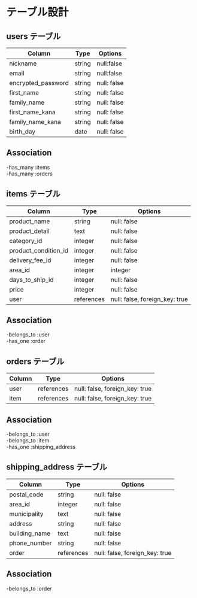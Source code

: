 # テーブル設計

## users テーブル

| Column             | Type   | Options     |  
| ------------------ | ------ | ----------- |
| nickname           | string | null:false  |  
| email              | string | null:false  |  
| encrypted_password | string | null: false |  
| first_name         | string | null: false |  
| family_name        | string | null: false |  
| first_name_kana    | string | null: false |  
| family_name_kana   | string | null: false |  
| birth_day          | date   | null: false |  

## Association  

-has_many :items  
-has_many :orders  

## items テーブル  

| Column               | Type       | Options                        |
| -------------------- | ---------- | ------------------------------ |
| product_name         | string     | null: false                    |  
| product_detail       | text       | null: false                    |  
| category_id          | integer    | null: false                    |  
| product_condition_id | integer    | null: false                    |  
| delivery_fee_id      | integer    | null: false                    |  
| area_id | integer    | integer    | null: false                    |  
| days_to_ship_id      | integer    | null: false                    |  
| price                | integer    | null: false                    |  
| user                 | references | null: false, foreign_key: true |  

## Association  

-belongs_to :user  
-has_one :order  

## orders テーブル  

| Column | Type       | Options                        | 
| ------ | ---------- | ------------------------------ | 
| user   | references | null: false, foreign_key: true |  
| item   | references | null: false, foreign_key: true |  

## Association  

-belongs_to :user  
-belongs_to :item  
-has_one :shipping_address  

## shipping_address テーブル  

| Column        | Type       | Options                        |  
| ------------- | ---------- | ------------------------------ |
| postal_code   | string     | null: false                    |  
| area_id       | integer    | null: false                    |  
| municipality  | text       | null: false                    |  
| address       | string     | null: false                    |  
| building_name | text       | null: false                    |  
| phone_number  | string     | null: false                    |  
| order         | references | null: false, foreign_key: true |  

## Association  

-belongs_to :order  

